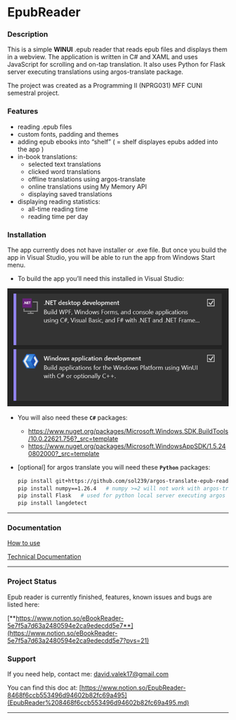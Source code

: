 # EpubReader

### Description

This is a simple **WINUI** .epub reader that reads epub files and displays them in a webview.
The application is written in C# and XAML and uses JavaScript for scrolling and on-tap translation. It also uses Python for Flask server executing translations using argos-translate package. 

The project was created as a Programming II (NPRG031) MFF CUNI semestral project.

### Features

- reading .epub files
- custom fonts, padding and themes
- adding epub ebooks into “shelf” ( = shelf displayes epubs added into the app )
- in-book translations:
    - selected text translations
    - clicked word translations
    - offline translations using argos-translate
    - online translations using My Memory API
    - displaying saved translations
- displaying reading statistics:
    - all-time reading time
    - reading time per day

### Installation

The app currently does not have installer or .exe file. But once you build the app in Visual Studio, you will be able to run the app from Windows Start menu.

- To build the app you’ll need this installed in Visual Studio:

![image.png](docs/EpubReader%208468f6ccb553496d94602b82fc69a495/image.png)

- You will also need these **`C#`** packages:
    - https://www.nuget.org/packages/Microsoft.Windows.SDK.BuildTools/10.0.22621.756?_src=template
    - https://www.nuget.org/packages/Microsoft.WindowsAppSDK/1.5.240802000?_src=template
- [optional] for argos translate you will need these **`Python`** packages:
    
    ```bash
    pip install git+https://github.com/sol239/argos-translate-epub-reader.git
    pip install numpy==1.26.4   # numpy >=2 will not work with argos-translate
    pip install Flask   # used for python local server executing argos translations offline
    pip install langdetect
    ```
    

---

### Documentation

[How to use](docs/EpubReader%208468f6ccb553496d94602b82fc69a495/How%20to%20use%20e1003039613b42e8823410165924bdd5.md)

[Technical Documentation](docs/EpubReader%208468f6ccb553496d94602b82fc69a495/Technical%20Documentation%20b5af8669873848ee8557f61019959381.md)

---

### Project Status

Epub reader is currently finished, features, known issues and bugs are listed here:

[**https://www.notion.so/eBookReader-5e7f5a7d63a2480594e2ca9edecdd5e7**](https://www.notion.so/eBookReader-5e7f5a7d63a2480594e2ca9edecdd5e7?pvs=21)

### Support

If you need help, contact me: david.valek17@gmail.com

You can find this doc at: [https://www.notion.so/EpubReader-8468f6ccb553496d94602b82fc69a495](EpubReader%208468f6ccb553496d94602b82fc69a495.md)

---